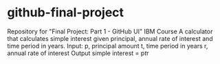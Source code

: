 # github-final-project
Repository for "Final Project: Part 1 - GitHub UI" IBM Course
A calculator that calculates simple interest given principal, annual rate of interest and time period in years.
Input:
p, principal amount
   t, time period in years
   r, annual rate of interest
Output
   simple interest = p*t*r
